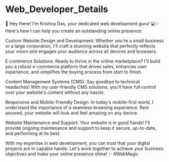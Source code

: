 # Web_Developer_Details

🌟 Hey there! I'm Krishna Das, your dedicated web development guru! 💻✨ Here's how I can help you create an outstanding online presence:

Custom Website Design and Development:
Whether you're a small business or a large corporation, I'll craft a stunning website that perfectly reflects your vision and engages your audience across all devices and browsers.

E-commerce Solutions: 
Ready to thrive in the online marketplace? I'll build you a robust e-commerce platform that drives sales, enhances user experience, and simplifies the buying process from start to finish.

Content Management Systems (CMS): 
Say goodbye to technical headaches! With my user-friendly CMS solutions, you'll have full control over your website's content without any hassle.

Responsive and Mobile-Friendly Design: 
In today's mobile-first world, I understand the importance of a seamless browsing experience. Rest assured, your website will look and feel amazing on any device.

Website Maintenance and Support: 
Your website is in good hands! I'll provide ongoing maintenance and support to keep it secure, up-to-date, and performing at its best.

With my expertise in web development, you can trust that your digital projects are in capable hands. Let's work together to achieve your business objectives and make your online presence shine! ✨ #WebMagic


